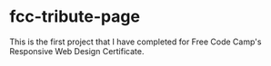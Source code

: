 # fcc-tribute-page

This is the first project that I have completed for Free Code Camp's Responsive Web Design Certificate.
